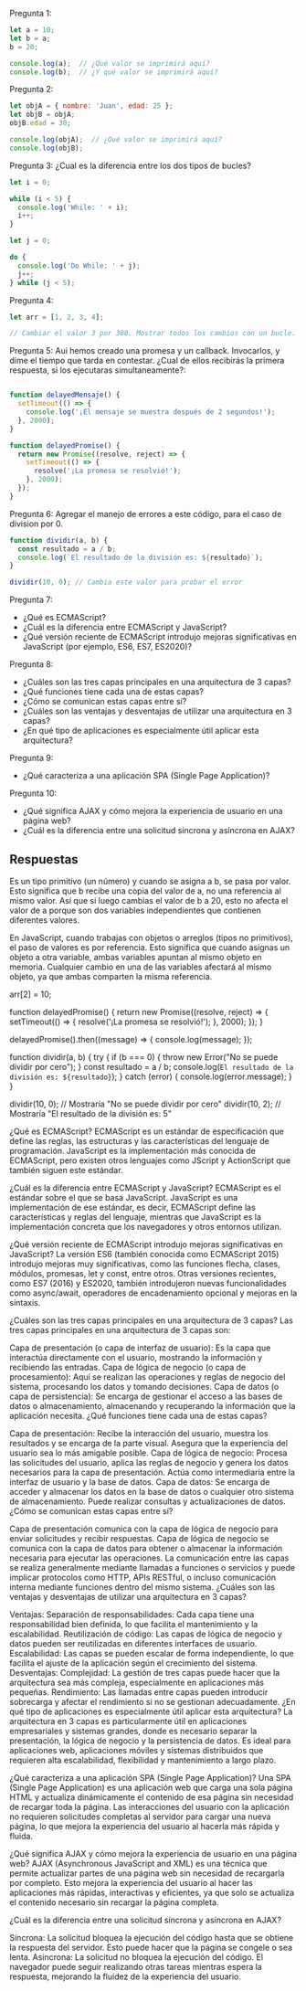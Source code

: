 Pregunta 1:

```javascript
let a = 10;
let b = a;
b = 20;

console.log(a);  // ¿Qué valor se imprimirá aquí?
console.log(b);  // ¿Y qué valor se imprimirá aquí?
```

Pregunta 2:
```javascript
let objA = { nombre: 'Juan', edad: 25 };
let objB = objA;
objB.edad = 30;

console.log(objA);  // ¿Qué valor se imprimirá aquí?
console.log(objB);
```

Pregunta 3:
¿Cual es la diferencia entre los dos tipos de bucles?

```javascript
let i = 0;

while (i < 5) {
  console.log('While: ' + i);
  i++;
}

let j = 0;

do {
  console.log('Do While: ' + j);
  j++;
} while (j < 5);
```

Pregunta 4:
```javascript
let arr = [1, 2, 3, 4];

// Cambiar el valor 3 por 300. Mostrar todos los cambios con un bucle.

```

Pregunta 5:
Aui hemos creado una promesa y un callback. Invocarlos, y dime el tiempo que tarda en contestar. ¿Cual de ellos recibirás la primera respuesta, si los ejecutaras simultaneamente?:

```javascript

function delayedMensaje() {
  setTimeout(() => {
    console.log('¡El mensaje se muestra después de 2 segundos!');
  }, 2000);
}

function delayedPromise() {
  return new Promise((resolve, reject) => {
    setTimeout(() => {
      resolve('¡La promesa se resolvió!');
    }, 2000);
  });
}

```
Pregunta 6: Agregar el manejo de errores a este código, para el caso de division por 0.

```javascript
function dividir(a, b) {
  const resultado = a / b;
  console.log(`El resultado de la división es: ${resultado}`);
}

dividir(10, 0); // Cambia este valor para probar el error
```

Pregunta 7:
- ¿Qué es ECMAScript?
- ¿Cuál es la diferencia entre ECMAScript y JavaScript?
- ¿Qué versión reciente de ECMAScript introdujo mejoras significativas en JavaScript (por ejemplo, ES6, ES7, ES2020)?

Pregunta 8:
- ¿Cuáles son las tres capas principales en una arquitectura de 3 capas?
- ¿Qué funciones tiene cada una de estas capas?
- ¿Cómo se comunican estas capas entre sí?
- ¿Cuáles son las ventajas y desventajas de utilizar una arquitectura en 3 capas?
- ¿En qué tipo de aplicaciones es especialmente útil aplicar esta arquitectura?

Pregunta 9:
- ¿Qué caracteriza a una aplicación SPA (Single Page Application)?

Pregunta 10:
- ¿Qué significa AJAX y cómo mejora la experiencia de usuario en una página web?
- ¿Cuál es la diferencia entre una solicitud síncrona y asíncrona en AJAX?

## Respuestas
 Es un tipo primitivo (un número) y cuando se asigna a b, se pasa por valor. Esto significa que b recibe una copia del valor de a, no una referencia al mismo valor. Así que si luego cambias el valor de b a 20, esto no afecta el valor de a porque son dos variables independientes que contienen diferentes valores.

 En JavaScript, cuando trabajas con objetos o arreglos (tipos no primitivos), el paso de valores es por referencia. Esto significa que cuando asignas un objeto a otra variable, ambas variables apuntan al mismo objeto en memoria. Cualquier cambio en una de las variables afectará al mismo objeto, ya que ambas comparten la misma referencia.


arr[2] = 10;



function delayedPromise() {
  return new Promise((resolve, reject) => {
    setTimeout(() => {
      resolve('¡La promesa se resolvió!');
    }, 2000);
  });
}

delayedPromise().then((message) => {
  console.log(message);
});




function dividir(a, b) {
  try {
    if (b === 0) {
      throw new Error("No se puede dividir por cero");
    }
    const resultado = a / b;
    console.log(`El resultado de la división es: ${resultado}`);
  } catch (error) {
    console.log(error.message);
  }
}

dividir(10, 0); // Mostraría "No se puede dividir por cero"
dividir(10, 2); // Mostraría "El resultado de la división es: 5"


¿Qué es ECMAScript? ECMAScript es un estándar de especificación que define las reglas, las estructuras y las características del lenguaje de programación. JavaScript es la implementación más conocida de ECMAScript, pero existen otros lenguajes como JScript y ActionScript que también siguen este estándar.

¿Cuál es la diferencia entre ECMAScript y JavaScript? ECMAScript es el estándar sobre el que se basa JavaScript. JavaScript es una implementación de ese estándar, es decir, ECMAScript define las características y reglas del lenguaje, mientras que JavaScript es la implementación concreta que los navegadores y otros entornos utilizan.

¿Qué versión reciente de ECMAScript introdujo mejoras significativas en JavaScript? La versión ES6 (también conocida como ECMAScript 2015) introdujo mejoras muy significativas, como las funciones flecha, clases, módulos, promesas, let y const, entre otros. Otras versiones recientes, como ES7 (2016) y ES2020, también introdujeron nuevas funcionalidades como async/await, operadores de encadenamiento opcional y mejoras en la sintaxis.



¿Cuáles son las tres capas principales en una arquitectura de 3 capas? Las tres capas principales en una arquitectura de 3 capas son:

Capa de presentación (o capa de interfaz de usuario): Es la capa que interactúa directamente con el usuario, mostrando la información y recibiendo las entradas.
Capa de lógica de negocio (o capa de procesamiento): Aquí se realizan las operaciones y reglas de negocio del sistema, procesando los datos y tomando decisiones.
Capa de datos (o capa de persistencia): Se encarga de gestionar el acceso a las bases de datos o almacenamiento, almacenando y recuperando la información que la aplicación necesita.
¿Qué funciones tiene cada una de estas capas?

Capa de presentación: Recibe la interacción del usuario, muestra los resultados y se encarga de la parte visual. Asegura que la experiencia del usuario sea lo más amigable posible.
Capa de lógica de negocio: Procesa las solicitudes del usuario, aplica las reglas de negocio y genera los datos necesarios para la capa de presentación. Actúa como intermediaria entre la interfaz de usuario y la base de datos.
Capa de datos: Se encarga de acceder y almacenar los datos en la base de datos o cualquier otro sistema de almacenamiento. Puede realizar consultas y actualizaciones de datos.
¿Cómo se comunican estas capas entre sí?

Capa de presentación comunica con la capa de lógica de negocio para enviar solicitudes y recibir respuestas.
Capa de lógica de negocio se comunica con la capa de datos para obtener o almacenar la información necesaria para ejecutar las operaciones.
La comunicación entre las capas se realiza generalmente mediante llamadas a funciones o servicios y puede implicar protocolos como HTTP, APIs RESTful, o incluso comunicación interna mediante funciones dentro del mismo sistema.
¿Cuáles son las ventajas y desventajas de utilizar una arquitectura en 3 capas?

Ventajas:
Separación de responsabilidades: Cada capa tiene una responsabilidad bien definida, lo que facilita el mantenimiento y la escalabilidad.
Reutilización de código: Las capas de lógica de negocio y datos pueden ser reutilizadas en diferentes interfaces de usuario.
Escalabilidad: Las capas se pueden escalar de forma independiente, lo que facilita el ajuste de la aplicación según el crecimiento del sistema.
Desventajas:
Complejidad: La gestión de tres capas puede hacer que la arquitectura sea más compleja, especialmente en aplicaciones más pequeñas.
Rendimiento: Las llamadas entre capas pueden introducir sobrecarga y afectar el rendimiento si no se gestionan adecuadamente.
¿En qué tipo de aplicaciones es especialmente útil aplicar esta arquitectura? La arquitectura en 3 capas es particularmente útil en aplicaciones empresariales y sistemas grandes, donde es necesario separar la presentación, la lógica de negocio y la persistencia de datos. Es ideal para aplicaciones web, aplicaciones móviles y sistemas distribuidos que requieren alta escalabilidad, flexibilidad y mantenimiento a largo plazo.


¿Qué caracteriza a una aplicación SPA (Single Page Application)? Una SPA (Single Page Application) es una aplicación web que carga una sola página HTML y actualiza dinámicamente el contenido de esa página sin necesidad de recargar toda la página. Las interacciones del usuario con la aplicación no requieren solicitudes completas al servidor para cargar una nueva página, lo que mejora la experiencia del usuario al hacerla más rápida y fluida.




¿Qué significa AJAX y cómo mejora la experiencia de usuario en una página web? AJAX (Asynchronous JavaScript and XML) es una técnica que permite actualizar partes de una página web sin necesidad de recargarla por completo. Esto mejora la experiencia del usuario al hacer las aplicaciones más rápidas, interactivas y eficientes, ya que solo se actualiza el contenido necesario sin recargar la página completa.

¿Cuál es la diferencia entre una solicitud síncrona y asíncrona en AJAX?

Síncrona: La solicitud bloquea la ejecución del código hasta que se obtiene la respuesta del servidor. Esto puede hacer que la página se congele o sea lenta.
Asíncrona: La solicitud no bloquea la ejecución del código. El navegador puede seguir realizando otras tareas mientras espera la respuesta, mejorando la fluidez de la experiencia del usuario.
